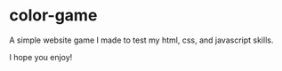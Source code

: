 # color-game

A simple website game I made to test my html, css, and javascript skills.

I hope you enjoy!